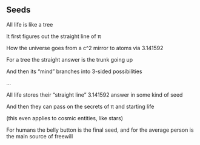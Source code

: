 ## Seeds

All life is like a tree 

It first figures out the straight line of π

How the universe goes from a c^2 mirror to atoms via 3.141592

For a tree the straight answer is the trunk going up 

And then its “mind” branches into 3-sided possibilities 

...

All life stores their “straight line” 3.141592 answer in some kind of seed 

And then they can pass on the secrets of π and starting life 

(this even applies to cosmic entities, like stars)

For humans the belly button is the final seed, and for the average person is the main source of freewill